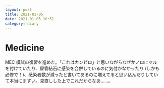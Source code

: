```yaml
---
layout: post
title: 2021-01-05
date: 2021-01-05 10:51
category: diary
---
```


# Medicine
MEC 模試の復習を進めた。「これはカンピロ」と思いながらなぜかノロにマルを付けていたり、尿管結石に感染を合併しているのに気付かなかったり (しかも必修で！)、感染者数が減ったと書いてあるのに増えてると思い込んだりしていて本当にまずい。見直しした上でこれだからなあ……。